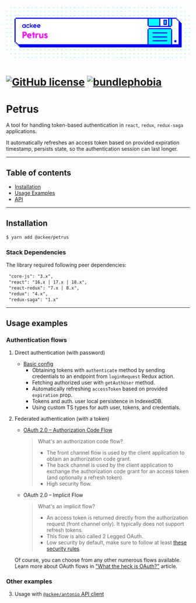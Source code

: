 ![ackee|Petrus](media/ackee_git_frontend_petrus.png)

# [![GitHub license](https://img.shields.io/badge/license-MIT-blue.svg)](https://github.com/AckeeCZ/petrus/blob/master/LICENSE) [![bundlephobia](https://flat.badgen.net/bundlephobia/minzip/@ackee/petrus)](https://bundlephobia.com/result?p=@ackee/petrus)

# Petrus

A tool for handling token-based authentication in `react`, `redux`, `redux-saga` applications.

It automatically refreshes an access token based on provided expiration timestamp, persists state, so the authentication session can last longer.

---

## Table of contents

-   [Installation](#installation)
-   [Usage Examples](#usage-examples)
-   [API](https://github.com/AckeeCZ/petrus/wiki/Exports)

---

## Installation

```bash
$ yarn add @ackee/petrus
```

### Stack Dependencies

The library required following peer dependencies:

```
 "core-js": "3.x",
 "react": "16.x | 17.x | 18.x",
 "react-redux": "7.x | 8.x",
 "redux": "4.x",
 "redux-saga": "1.x"
```

---

## Usage examples

<!-- These codesandboxes are generated as described here: https://codesandbox.io/docs/importing#using-githubboxcom -->

### Authentication flows

1.  Direct authentication (with password)

    -   [Basic config](https://githubbox.com/AckeeCZ/petrus/tree/master/codesandboxes/basic?file=/src/modules/petrus/index.ts)
        -   Obtaining tokens with `authenticate` method by sending credentials to an endpoint from `loginRequest` Redux action.
        -   Fetching authorized user with `getAuthUser` method.
        -   Automatically refreshing `accessToken` based on provided `expiration` prop.
        -   Tokens and auth. user local persistence in IndexedDB.
        -   Using custom TS types for auth user, tokens, and credentials.

2.  Federated authentication (with a token)

    -   [OAuth 2.0 – Authorization Code Flow](https://githubbox.com/AckeeCZ/petrus/tree/master/codesandboxes/oauth-authorization-code?file=/src/modules/petrus/index.ts)

        > What's an authorization code flow?
        >
        > -   The front channel flow is used by the client application to obtain an authorization code grant.
        > -   The back channel is used by the client application to exchange the authorization code grant for an access token (and optionally a refresh token).
        > -   High security flow.

    -   OAuth 2.0 – Implicit Flow

        > What's an implicit flow?
        >
        > -   An access token is returned directly from the authorization request (front channel only). It typically does not support refresh tokens.
        > -   This flow is also called 2 Legged OAuth.
        > -   Low security by default, make sure to follow at least [these security rules](https://developer.okta.com/blog/2017/06/21/what-the-heck-is-oauth#security-and-the-enterprise).

    Of course, you can choose from any other numerous flows available.<br/>
    Learn more about OAuth flows in ["What the heck is OAuth?"](https://developer.okta.com/blog/2017/06/21/what-the-heck-is-oauth) article.

### Other examples

3.  Usage with [`@ackee/antonio` API client](https://github.com/AckeeCZ/antonio/tree/master/packages/@ackee/antonio-auth#requestauthheaderinterceptorrequest-request-request)

